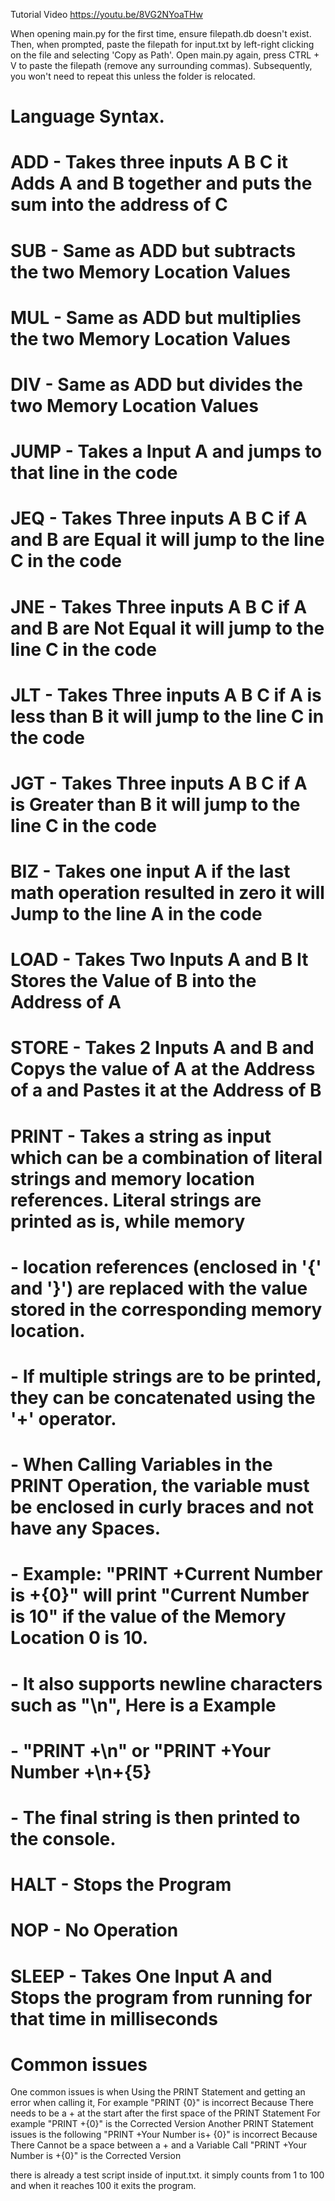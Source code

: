 Tutorial Video https://youtu.be/8VG2NYoaTHw

When opening main.py for the first time, ensure filepath.db doesn't exist. Then, when prompted, paste the filepath for input.txt by left-right clicking on the file and selecting 'Copy as Path'. 
Open main.py again, press CTRL + V to paste the filepath (remove any surrounding commas). Subsequently, you won't need to repeat this unless the folder is relocated.

# Language Syntax.
# ADD - Takes three inputs A B C it Adds A and B together and puts the sum into the address of C
# SUB - Same as ADD but subtracts the two Memory Location Values
# MUL - Same as ADD but multiplies the two Memory Location Values
# DIV - Same as ADD but divides the two Memory Location Values
# JUMP - Takes a Input A and jumps to that line in the code
# JEQ - Takes Three inputs A B C if A and B are Equal it will jump to the line C in the code
# JNE - Takes Three inputs A B C if A and B are Not Equal it will jump to the line C in the code
# JLT - Takes Three inputs A B C if A is less than B it will jump to the line C in the code
# JGT - Takes Three inputs A B C if A is Greater than B it will jump to the line C in the code
# BIZ - Takes one input A if the last math operation resulted in zero it will Jump to the line A in the code
# LOAD - Takes Two Inputs A and B It Stores the Value of B into the Address of A
# STORE - Takes 2 Inputs A and B and Copys the value of A at the Address of a and Pastes it at the Address of B
# PRINT - Takes a string as input which can be a combination of literal strings and memory location references. Literal strings are printed as is, while memory 
#     - location references (enclosed in '{' and '}') are replaced with the value stored in the corresponding memory location. 
#     - If multiple strings are to be printed, they can be concatenated using the '+' operator. 
#     - When Calling Variables in the PRINT Operation, the variable must be enclosed in curly braces and not have any Spaces.
#     - Example: "PRINT +Current Number is +{0}" will print "Current Number is 10" if the value of the Memory Location 0 is 10.
#     - It also supports newline characters such as "\n", Here is a Example
#     - "PRINT +\n" or "PRINT +Your Number +\n+{5} 
#     - The final string is then printed to the console.
# HALT - Stops the Program
# NOP - No Operation
# SLEEP - Takes One Input A and Stops the program from running for that time in milliseconds

# Common issues
One common issues is when Using the PRINT Statement and getting an error when calling it, For example
"PRINT {0}" is incorrect Because There needs to be a + at the start after the first space of the PRINT Statement For example
"PRINT +{0}" is the Corrected Version
Another PRINT Statement issues is the following
"PRINT +Your Number is+ {0}" is incorrect Because There Cannot be a space between a + and a Variable Call
"PRINT +Your Number is +{0}" is the Corrected Version



there is already a test script inside of input.txt. it simply counts from 1 to 100 and when it reaches 100 it exits the program.
